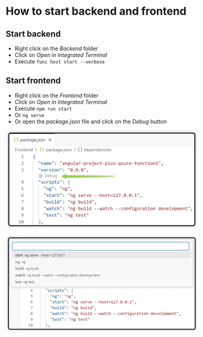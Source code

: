 # How to start backend and frontend

## Start backend

- Right click on the *Backend* folder
- Click on  *Open in Integrated Terminal*
- Execute `func host start --verbose`

## Start frontend

- Right click on the *Frontend* folder
- Click on  *Open in Integrated Terminal*
- Execute `npm run start`
- Or `ng serve`
- Or open the *package.json* file and click on the *Debug* button

![foo image label](.images/debug-angular-frontend.webp)

![foo image label](.images/debug-angular-frontend-click.webp)